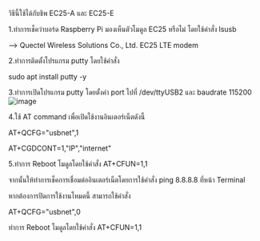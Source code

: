 วิธีนี้ใช้ได้กับชิพ EC25-A และ EC25-E

1.ทำการเช็คว่าบอร์ด Raspberry Pi มองเห็นตัวโมดูล EC25 หรือไม่ โดยใช้คำสั่ง 
lsusb

--> Quectel Wireless Solutions Co., Ltd. EC25 LTE modem



2.ทำการติดตั้งโปรแกรม putty โดยใช้คำสั่ง

sudo apt install putty -y



3.ทำการเปิดโปรแกรม putty โดยตั้งค่า port ไปที่ /dev/ttyUSB2 และ baudrate 115200
![image](https://user-images.githubusercontent.com/8803501/149867323-2bff3c62-6d1e-4731-a850-fba884233e9e.png)



4.ใช้ AT command เพื่อเปิดใช้งานอินเตอร์เน็ตดังนี้

AT+QCFG="usbnet",1

AT+CGDCONT=1,"IP","internet"



5.ทำการ Reboot โมดูลโดยใช้คำสั่ง 
AT+CFUN=1,1



จากนั้นให้ทำการเช็คการเชื่อมต่ออินเตอร์เน็ตโดยการใช้คำสั่ง ping 8.8.8.8 ที่หน้า Terminal



หากต้องการปิดการใช้งานโหมดนี้ สามารถใช้คำสั่ง 

AT+QCFG="usbnet",0 

ทำการ Reboot โมดูลโดยใช้คำสั่ง 
AT+CFUN=1,1
